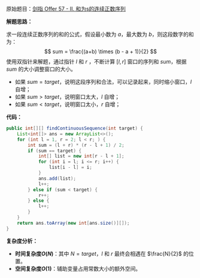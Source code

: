 原始题目：[剑指 Offer 57 - II. 和为s的连续正数序列](https://leetcode-cn.com/problems/he-wei-sde-lian-xu-zheng-shu-xu-lie-lcof/)

**解题思路：**

求一段连续正数序列的和的公式，假设最小数为 $a$，最大数为 $b$，则这段数字的和为：
$$
sum = \frac{(a+b) \times (b - a + 1)}{2}
$$
使用双指针来解题，通过指针 $l$ 和 $r$ ，不断计算 $[l,  r]$ 窗口的序列和 $sum$，根据 $sum$ 的大小调整窗口的大小。

- 如果 $sum = target$，说明这段序列和合法，可以记录起来，同时缩小窗口，$l$ 自增；
- 如果 $sum > target$，说明窗口太大，$l$ 自增；
- 如果 $sum < target$，说明窗口太小，$r$ 自增；

**代码：**

```java
public int[][] findContinuousSequence(int target) {
    List<int[]> ans = new ArrayList<>();
    for (int l = 1, r = 2; l < r; ) {
        int sum = (l + r) * (r - l + 1) / 2;
        if (sum == target) {
            int[] list = new int[r - l + 1];
            for (int i = l; i <= r; i++) {
                list[i - l] = i;
            }
            ans.add(list);
            l++;
        } else if (sum < target) {
            r++;
        } else {
            l++;
        }
    }
    return ans.toArray(new int[ans.size()][]);
}
```

**复杂度分析：**

- **时间复杂度$O(N)$**：其中 $N = target$，$l$ 和 $r$ 最终会相遇在 $\frac{N}{2}$ 的位置。
- **空间复杂度$O(1)$**：辅助变量占用常数大小的额外空间。

